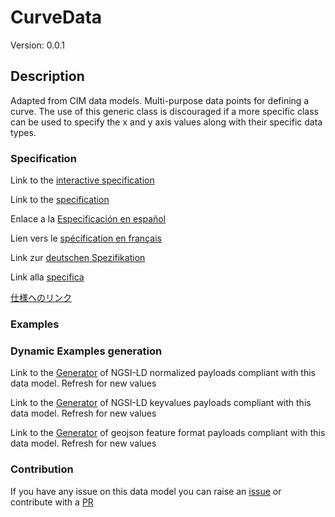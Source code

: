 # CurveData
Version: 0.0.1

## Description 

Adapted from CIM data models. Multi-purpose data points for defining a curve.  The use of this generic class is discouraged if a more specific class  can be used to specify the x and y axis values along with their specific data types.
### Specification

Link to the [interactive specification](https://swagger.lab.fiware.org/?url=https://smart-data-models.github.io/dataModel.EnergyCIM/CurveData/swagger.yaml)

Link to the [specification](https://github.com/smart-data-models/dataModel.EnergyCIM/blob/master/CurveData/doc/spec.md)

Enlace a la [Especificación en español](https://github.com/smart-data-models/dataModel.EnergyCIM/blob/master/CurveData/doc/spec_ES.md)

Lien vers le [spécification en français](https://github.com/smart-data-models/dataModel.EnergyCIM/blob/master/CurveData/doc/spec_FR.md)

Link zur [deutschen Spezifikation](https://github.com/smart-data-models/dataModel.EnergyCIM/blob/master/CurveData/doc/spec_DE.md)

Link alla [specifica](https://github.com/smart-data-models/dataModel.EnergyCIM/blob/master/CurveData/doc/spec_IT.md)

[仕様へのリンク](https://github.com/smart-data-models/dataModel.EnergyCIM/blob/master/CurveData/doc/spec_JA.md)
### Examples
### Dynamic Examples generation

Link to the [Generator](https://smartdatamodels.org/extra/ngsi-ld_generator.php?schemaUrl=https://raw.githubusercontent.com/smart-data-models/dataModel.EnergyCIM/master/CurveData/schema.json&email=info@smartdatamodels.org) of NGSI-LD normalized payloads compliant with this data model. Refresh for new values

Link to the [Generator](https://smartdatamodels.org/extra/ngsi-ld_generator_keyvalues.php?schemaUrl=https://raw.githubusercontent.com/smart-data-models/dataModel.EnergyCIM/master/CurveData/schema.json&email=info@smartdatamodels.org) of NGSI-LD keyvalues payloads compliant with this data model. Refresh for new values

Link to the [Generator](https://smartdatamodels.org/extra/geojson_features_generator.php?schemaUrl=https://raw.githubusercontent.com/smart-data-models/dataModel.EnergyCIM/master/CurveData/schema.json&email=info@smartdatamodels.org) of geojson feature format payloads compliant with this data model. Refresh for new values
### Contribution

 If you have any issue on this data model you can raise an [issue](https://github.com/smart-data-models/dataModel.EnergyCIM/issues)  or contribute with a [PR](https://github.com/smart-data-models/dataModel.EnergyCIM/pulls)